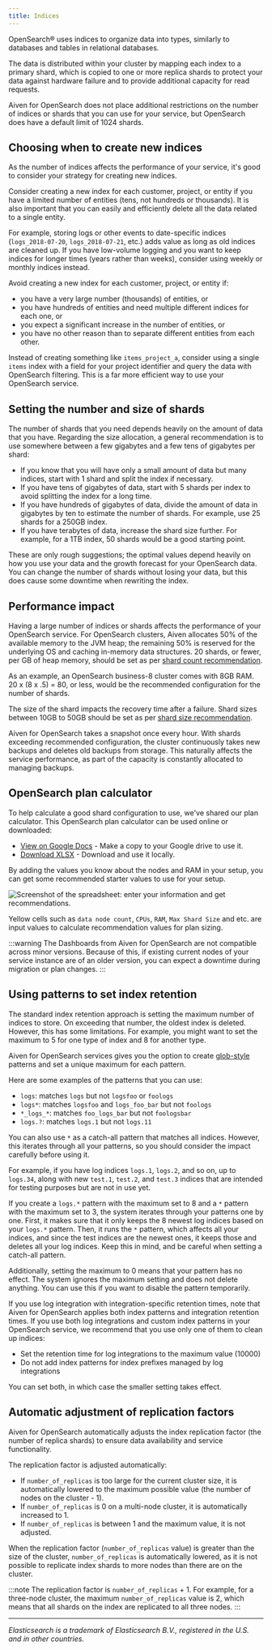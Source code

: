 ```yaml
---
title: Indices
---
```


OpenSearch® uses indices to organize data into types, similarly to
databases and tables in relational databases.

The data is distributed within your cluster by mapping each index to a
primary shard, which is copied to one or more replica shards to protect
your data against hardware failure and to provide additional capacity
for read requests.

Aiven for OpenSearch does not place additional restrictions on the
number of indices or shards that you can use for your service, but
OpenSearch does have a default limit of 1024 shards.

## Choosing when to create new indices

As the number of indices affects the performance of your service, it\'s
good to consider your strategy for creating new indices.

Consider creating a new index for each customer, project, or entity if
you have a limited number of entities (tens, not hundreds or thousands).
It is also important that you can easily and efficiently delete all the
data related to a single entity.

For example, storing logs or other events to date-specific indices
(`logs_2018-07-20`, `logs_2018-07-21`, etc.) adds value as long as old
indices are cleaned up. If you have low-volume logging and you want to
keep indices for longer times (years rather than weeks), consider using
weekly or monthly indices instead.

Avoid creating a new index for each customer, project, or entity if:

-   you have a very large number (thousands) of entities, or
-   you have hundreds of entities and need multiple different indices
    for each one, or
-   you expect a significant increase in the number of entities, or
-   you have no other reason than to separate different entities from
    each other.

Instead of creating something like `items_project_a`, consider using a
single `items` index with a field for your project identifier and query
the data with OpenSearch filtering. This is a far more efficient way to
use your OpenSearch service.

## Setting the number and size of shards

The number of shards that you need depends heavily on the amount of data
that you have. Regarding the size allocation, a general recommendation
is to use somewhere between a few gigabytes and a few tens of gigabytes
per shard:

-   If you know that you will have only a small amount of data but many
    indices, start with 1 shard and split the index if necessary.
-   If you have tens of gigabytes of data, start with 5 shards per index
    to avoid splitting the index for a long time.
-   If you have hundreds of gigabytes of data, divide the amount of data
    in gigabytes by ten to estimate the number of shards. For example,
    use 25 shards for a 250GB index.
-   If you have terabytes of data, increase the shard size further. For
    example, for a 1TB index, 50 shards would be a good starting point.

These are only rough suggestions; the optimal values depend heavily on
how you use your data and the growth forecast for your OpenSearch data.
You can change the number of shards without losing your data, but this
does cause some downtime when rewriting the index.

## Performance impact

Having a large number of indices or shards affects the performance of
your OpenSearch service. For OpenSearch clusters, Aiven allocates 50% of
the available memory to the JVM heap; the remaining 50% is reserved for
the underlying OS and caching in-memory data structures. 20 shards, or
fewer, per GB of heap memory, should be set as per [shard count
recommendation](https://www.elastic.co/guide/en/elasticsearch/reference/current/size-your-shards.html#shard-count-recommendation).

As an example, an OpenSearch business-8 cluster comes with 8GB RAM. 20 x
(8 x .5) = 80, or less, would be the recommended configuration for the
number of shards.

The size of the shard impacts the recovery time after a failure. Shard
sizes between 10GB to 50GB should be set as per [shard size
recommendation](https://www.elastic.co/guide/en/elasticsearch/reference/current/size-your-shards.html#shard-size-recommendation).

Aiven for OpenSearch takes a snapshot once every hour. With shards
exceeding recommended configuration, the cluster continuously takes new
backups and deletes old backups from storage. This naturally affects the
service performance, as part of the capacity is constantly allocated to
managing backups.

## OpenSearch plan calculator

To help calculate a good shard configuration to use, we\'ve shared our
plan calculator. This OpenSearch plan calculator can be used online or
downloaded:

-   [View on Google
    Docs](https://docs.google.com/spreadsheets/d/1wJwzSdnQiGIADcxb6yx1cFjDR0LEz-pg13U-Mt2PEHc) -
    Make a copy to your Google drive to use it.
-   [Download
    XLSX](https://docs.google.com/spreadsheets/d/1wJwzSdnQiGIADcxb6yx1cFjDR0LEz-pg13U-Mt2PEHc/export) -
    Download and use it locally.

By adding the values you know about the nodes and RAM in your setup, you
can get some recommended starter values to use for your setup.

![Screenshot of the spreadsheet: enter your information and get recommendations.](/images/products/opensearch/opensearch-plan-calculator.png)

Yellow cells such as `data node count`, `CPUs`, `RAM`, `Max Shard Size`
and etc. are input values to calculate recommendation values for plan
sizing.

:::warning
The Dashboards from Aiven for OpenSearch are not compatible across minor
versions. Because of this, if existing current nodes of your service
instance are of an older version, you can expect a downtime during
migration or plan changes.
:::

## Using patterns to set index retention

The standard index retention approach is setting the maximum number of
indices to store. On exceeding that number, the oldest index is deleted.
However, this has some limitations. For example, you might want to set
the maximum to 5 for one type of index and 8 for another type.

Aiven for OpenSearch services gives you the option to create
[glob-style](https://en.wikipedia.org/wiki/Glob_(programming)) patterns
and set a unique maximum for each pattern.

Here are some examples of the patterns that you can use:

-   `logs`: matches `logs` but not `logsfoo` or `foologs`
-   `logs*`: matches `logsfoo` and `logs_foo_bar` but not `foologs`
-   `*_logs_*`: matches `foo_logs_bar` but not `foologsbar`
-   `logs.?`: matches `logs.1` but not `logs.11`

You can also use `*` as a catch-all pattern that matches all indices.
However, this iterates through all your patterns, so you should consider
the impact carefully before using it.

For example, if you have log indices `logs.1`, `logs.2`, and so on, up
to `logs.34`, along with new `test.1`, `test.2`, and `test.3` indices
that are intended for testing purposes but are not in use yet.

If you create a `logs.*` pattern with the maximum set to 8 and a `*`
pattern with the maximum set to 3, the system iterates through your
patterns one by one. First, it makes sure that it only keeps the 8
newest log indices based on your `logs.*` pattern. Then, it runs the `*`
pattern, which affects all your indices, and since the test indices are
the newest ones, it keeps those and deletes all your log indices. Keep
this in mind, and be careful when setting a catch-all pattern.

Additionally, setting the maximum to 0 means that your pattern has no
effect. The system ignores the maximum setting and does not delete
anything. You can use this if you want to disable the pattern
temporarily.

If you use log integration with integration-specific retention times,
note that Aiven for OpenSearch applies both index patterns and
integration retention times. If you use both log integrations and custom
index patterns in your OpenSearch service, we recommend that you use
only one of them to clean up indices:

-   Set the retention time for log integrations to the maximum value
    (10000)
-   Do not add index patterns for index prefixes managed by log
    integrations

You can set both, in which case the smaller setting takes effect.

## Automatic adjustment of replication factors

Aiven for OpenSearch automatically adjusts the index replication factor
(the number of replica shards) to ensure data availability and service
functionality.

The replication factor is adjusted automatically:

-   If `number_of_replicas` is too large for the current cluster size,
    it is automatically lowered to the maximum possible value (the
    number of nodes on the cluster - 1).
-   If `number_of_replicas` is 0 on a multi-node cluster, it is
    automatically increased to 1.
-   If `number_of_replicas` is between 1 and the maximum value, it is
    not adjusted.

When the replication factor (`number_of_replicas` value) is greater than
the size of the cluster, `number_of_replicas` is automatically lowered,
as it is not possible to replicate index shards to more nodes than there
are on the cluster.

:::note
The replication factor is `number_of_replicas` + 1. For example, for a
three-node cluster, the maximum `number_of_replicas` value is 2, which
means that all shards on the index are replicated to all three nodes.
:::

------------------------------------------------------------------------

*Elasticsearch is a trademark of Elasticsearch B.V., registered in the
U.S. and in other countries.*
